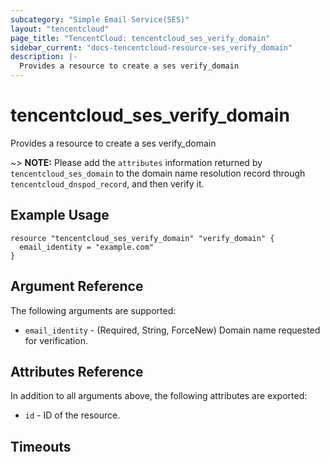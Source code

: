 ```yaml
---
subcategory: "Simple Email Service(SES)"
layout: "tencentcloud"
page_title: "TencentCloud: tencentcloud_ses_verify_domain"
sidebar_current: "docs-tencentcloud-resource-ses_verify_domain"
description: |-
  Provides a resource to create a ses verify_domain
---
```


# tencentcloud_ses_verify_domain

Provides a resource to create a ses verify_domain

~> **NOTE:** Please add the `attributes` information returned by `tencentcloud_ses_domain` to the domain name resolution record through `tencentcloud_dnspod_record`, and then verify it.

## Example Usage

```hcl
resource "tencentcloud_ses_verify_domain" "verify_domain" {
  email_identity = "example.com"
}
```

## Argument Reference

The following arguments are supported:

* `email_identity` - (Required, String, ForceNew) Domain name requested for verification.

## Attributes Reference

In addition to all arguments above, the following attributes are exported:

* `id` - ID of the resource.



## Timeouts

<no value>


